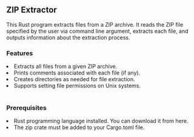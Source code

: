<h2>ZIP Extractor</h2>
<p>This Rust program extracts files from a ZIP archive. It reads the ZIP file specified by the user via command line argument, extracts each file, and outputs information about the extraction process.</p>
<h3>Features</h3>
<li> Extracts all files from a given ZIP archive.</li>
<li> Prints comments associated with each file (if any).</li>
<li> Creates directories as needed for file extraction.</li>
<li> Supports setting file permissions on Unix systems.</li>
<br>
<h3>Prerequisites</h3>
<li> Rust programming language installed. You can download it from here.</li>
<li> The zip crate must be added to your Cargo.toml file.</li>
